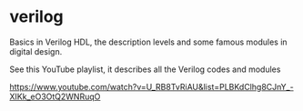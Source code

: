 # verilog
Basics in Verilog HDL, the description levels and some famous modules in digital design.

See this YouTube playlist, it describes all the Verilog codes and modules

https://www.youtube.com/watch?v=U_RB8TvRiAU&list=PLBKdClhg8CJnY_-XIKk_eO3OtQ2WNRuqO
